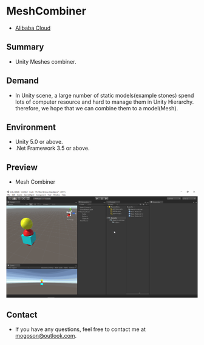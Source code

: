 ﻿# MeshCombiner

- [Alibaba Cloud](https://www.aliyun.com/minisite/goods?userCode=0fgf4qk9)

## Summary
- Unity Meshes combiner.

## Demand
- In Unity scene, a large number of static models(example stones) spend lots of computer resource and
  hard to manage them in Unity Hierarchy. therefore, we hope that we can combine them to a model(Mesh).

## Environment
- Unity 5.0 or above.
- .Net Framework 3.5 or above.

## Preview
- Mesh Combiner

![Mesh Combiner](./Attachment/README_Image/MeshCombiner.gif)

## Contact
- If you have any questions, feel free to contact me at mogoson@outlook.com.